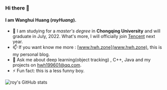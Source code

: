 ### Hi there 👋

<!--
**Wanghui-Huang/Wanghui-Huang** is a ✨ _special_ ✨ repository because its `README.md` (this file) appears on your GitHub profile.

Here are some ideas to get you started:

- 🔭 I’m currently working on ...
- 🌱 I’m currently learning ...
- 👯 I’m looking to collaborate on ...
- 🤔 I’m looking for help with ...
- 💬 Ask me about ...
- 📫 How to reach me: ...
- 😄 Pronouns: ...
- ⚡ Fun fact: ...
-->
#### I am Wanghui Huang (_royHuang_).
- 🔭 I am studying for a _master's degree_ in **Chongqing University** and will graduate in July, 2022.
      What's more, I will officially join [Tencent](https://cloud.tencent.com/) next year.
- 📫 If you want know me more : [www.hwh.zone](www.hwh.zone), this is my personal blog.
- 💬 Ask me about deep learning(object tracking) , C++, Java and my projects on hwh199601@qq.com.
- ⚡ Fun fact: this is a less funny  boy.

![roy's GitHub stats](https://github-readme-stats.vercel.app/api?username=Wanghui-huang&show_icons=true&theme=default)
